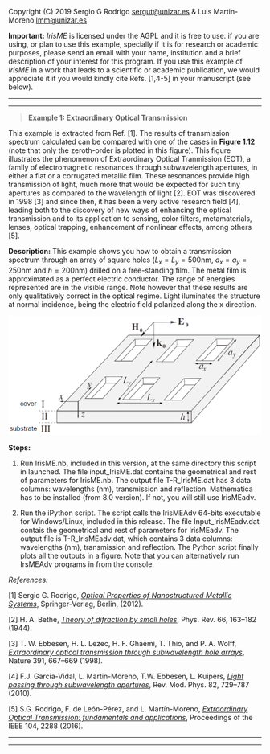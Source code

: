 Copyright (C) 2019 Sergio G Rodrigo <sergut@unizar.es> & Luis Martin-Moreno <lmm@unizar.es>

**Important:** 
*IrisME* is licensed under the AGPL and it is free to use. if you are using, or plan to use this example, specially if it is for research or academic purposes, please send an email with your name, institution and a brief description of your interest for this program.  If you use this example of *IrisME* in a work that leads to a scientific or academic publication, we would appreciate it if you would kindly cite Refs. [1,4-5]  in your manuscript (see below).


***
- - -

> **Example 1: Extraordinary Optical Transmission**

This example is extracted from Ref. [1]. The results of transmission spectrum calculated can be compared with one of the cases in **Figure 1.12** (note that only the zeroth-order is plotted in this figure). This figure illustrates the phenomenon of Extraordinary Optical Tranmission (EOT), a family of electromagnetic resonances through subwavelength apertures, in either a flat or a corrugated metallic film. These resonances provide high transmission of light, much more that would be expected for such tiny apertures as compared to the wavelength of light [2]. EOT was discovered in 1998 [3] and since then, it has been a very active research field [4], leading both to the discovery of new ways of enhancing the optical transmission and to its application to sensing, color filters, metamaterials, lenses, optical trapping, enhancement of nonlinear effects, among others [5]. 

**Description:**
This example shows you how to obtain a transmission spectrum through an array of square holes ($L_x=L_y=500$nm, $a_x=a_y=250$nm and $h=200$nm) drilled on a free-standing film. The metal film is approximated as a perfect electric conductor.  The range of energies represented are in the visible range. Note however that these results are only qualitatively correct in the optical regime.  Light iluminates the structure at normal incidence, being the electric field polarized along the x direction.

![See HA_geometry.png](../HA_geometry.png)

**Steps:**
1. Run IrisME.nb, included in this version, at the same directory this script in launched. The file input_IrisME.dat contains the geometrical and rest of parameters for IrisME.nb. The output file T-R_IrisME.dat has 3 data columns: wavelengths (nm), transmission and reflection. Mathematica has to be installed (from 8.0 version). If not, you will still use IrisMEadv. 

2. Run the iPython script. The script calls the IrisMEAdv 64-bits executable for Windows/Linux, included in this release.  The file Input_IrisMEadv.dat contais the geometrical and rest of parameters for IrisMEadv. The output file is T-R_IrisMEadv.dat, which contains 3 data columns: wavelengths (nm), transmission and reflection. The Python script finally plots all the outputs in a figure. Note that you can alternatively run IrsMEAdv programs in from the console.
   
*References:*
 
[1]  Sergio G. Rodrigo, *[Optical Properties of Nanostructured Metallic Systems](https://www.springer.com/gp/book/9783642230844)*, Springer-Verlag, Berlin, (2012).

[2] H. A. Bethe, [*Theory of difraction by small holes*](https://journals.aps.org/pr/abstract/10.1103/PhysRev.66.163), Phys. Rev. 66, 163–182 (1944).

[3] T. W. Ebbesen, H. L. Lezec, H. F. Ghaemi, T. Thio, and P. A. Wolff, [*Extraordinary optical transmission through subwavelength
hole arrays*](https://www.nature.com/articles/35570), Nature 391, 667–669 (1998).

[4] F.J. Garcia-Vidal, L. Martin-Moreno, T.W. Ebbesen, L. Kuipers, [*Light passing through subwavelength apertures*](https://journals.aps.org/rmp/abstract/10.1103/RevModPhys.82.729), Rev. Mod. Phys. 82, 729–787 (2010).

[5] S.G. Rodrigo, F. de León-Pérez, and L. Martín-Moreno, [*Extraordinary Optical Transmission: fundamentals and applications*](https://ieeexplore.ieee.org/document/7592449), Proceedings of the IEEE 104, 2288 (2016). 
    
***
- - -
